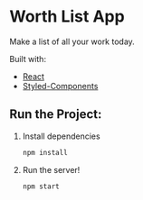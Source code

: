 # Worth List App

Make a list of all your work today.

Built with:

- [React](https://reactjs.org/)
- [Styled-Components](https://styled-components.com/)

## Run the Project:

1. Install dependencies

   ```bash
   npm install
   ```

2. Run the server!

   ```bash
   npm start
   ```
